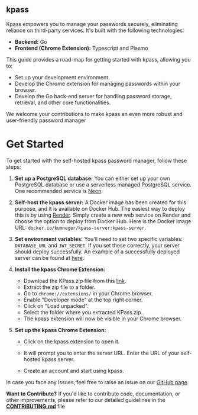 ## kpass

Kpass empowers you to manage your passwords securely, eliminating reliance on third-party services. It's built with the following technologies:

- **Backend:** Go
- **Frontend (Chrome Extension):** Typescript and Plasmo

This guide provides a road-map for getting started with kpass, allowing you to:

- Set up your development environment.
- Develop the Chrome extension for managing passwords within your browser.
- Develop the Go back-end server for handling password storage, retrieval, and other core functionalities.

We welcome your contributions to make kpass an even more robust and user-friendly password manager

# Get Started

To get started with the self-hosted kpass password manager, follow these steps:

1. **Set up a PostgreSQL database:** You can either set up your own PostgreSQL database or use a serverless managed PostgreSQL service. One recommended service is [Neon](https://neon.tech/).
2. **Self-host the kpass server:** A Docker image has been created for this purpose, and it is available on Docker Hub. The easiest way to deploy this is by using [Render](https://www.render.com/). Simply create a new web service on Render and choose the option to deploy from Docker Hub. Here is the Docker image URL: `docker.io/kumneger/kpass-server:kpass-server`.
3. **Set environment variables:** You'll need to set two specific variables: `DATABASE_URL` and `JWT_SECRET`. If you set these correctly, your server should deploy successfully. An example of a successfully deployed server can be found at [here](https://kpass-server-kpass-server.onrender.com).

1. **Install the kpass Chrome Extension:**
    - Download the KPass.zip file from this [link](https://github.com/Kumneger0/kpass/releases/download/v0.1.1/KPass.zip).
    - Extract the zip file to a folder.
    - Go to `chrome://extensions/` in your Chrome browser.
    - Enable "Developer mode" at the top right corner.
    - Click on "Load unpacked".
    - Select the folder where you extracted KPass.zip.
    - The kpass extension will now be visible in your Chrome browser.
2. **Set up the kpass Chrome Extension:**
    - Click on the kpass extension to open it.
    - It will prompt you to enter the server URL. Enter the URL of your self-hosted kpass server.
    
    - Create an account and start using kpass.

In case you face any issues, feel free to raise an issue on our [GitHub page](https://github.com/Kumneger0/kpass/issues).

**Want to Contribute?**
If you'd like to contribute code, documentation, or other improvements, please refer to our detailed guidelines in the [**CONTRIBUTING.md**](https://www.notion.so/CONTRIBUTING.md) file
